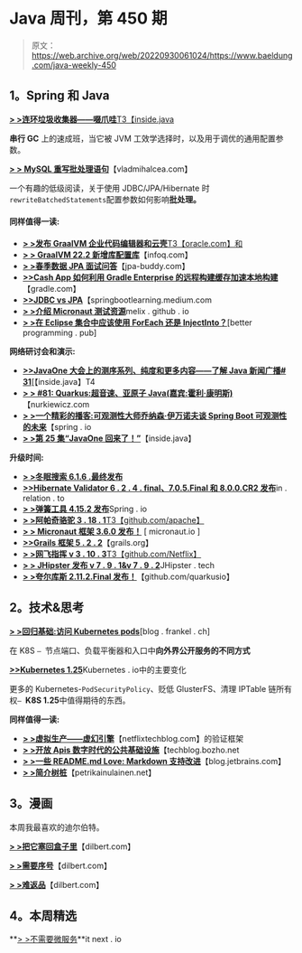 # Java 周刊，第 450 期

> 原文：<https://web.archive.org/web/20220930061024/https://www.baeldung.com/java-weekly-450>

## 1。Spring 和 Java

[**> >连环垃圾收集器——啜爪哇**T3【inside.java](https://web.archive.org/web/20220812105641/https://inside.java/2022/08/08/sip063/)

**串行 GC** 上的速成班，当它被 JVM 工效学选择时，以及用于调优的通用配置参数。

[**> > MySQL 重写批处理语句**](https://web.archive.org/web/20220812105641/https://vladmihalcea.com/mysql-rewritebatchedstatements/)【vladmihalcea.com】

一个有趣的低级阅读，关于使用 JDBC/JPA/Hibernate 时`rewriteBatchedStatements`配置参数如何影响**批处理。**

#### 同样值得一读:

*   [**> >发布 GraalVM 企业代码编辑器和云壳**T3【oracle.com】和](https://web.archive.org/web/20220812105641/https://blogs.oracle.com/java/post/announcement-of-graalvm-enterprise-in-oracle-cloud-infrastructure-code-editor-and-cloud-shell)
*   [**> > GraalVM 22.2 新增库配置库**](https://web.archive.org/web/20220812105641/https://www.infoq.com/news/2022/08/graalvm-22-2/)【infoq.com】
*   [**> >春季数据 JPA 面试问答**](https://web.archive.org/web/20220812105641/https://www.jpa-buddy.com/blog/spring-data-jpa-interview-questions-and-answers/)【jpa-buddy.com】
*   [**>>Cash App 如何利用 Gradle Enterprise 的远程构建缓存加速本地构建**](https://web.archive.org/web/20220812105641/https://gradle.com/blog/how-cash-app-speeds-up-local-builds-with-gradle-enterprises-remote-build-cache/)【gradle.com】
*   [**>>JDBC vs JPA**](https://web.archive.org/web/20220812105641/https://springbootlearning.medium.com/jdbc-vs-jpa-623fe8258e8)【springbootlearning.medium.com
*   [**> >介绍 Micronaut 测试资源**](https://web.archive.org/web/20220812105641/https://melix.github.io/blog//2022/08/micronaut-test-resources.html)melix . github . io
*   [**> >在 Eclipse 集合中应该使用 ForEach 还是 InjectInto？**](https://web.archive.org/web/20220812105641/https://betterprogramming.pub/should-you-use-foreach-or-injectinto-in-eclipse-collections-5f7f791022e2)[better programming . pub]

**网络研讨会和演示:**

*   [**>>JavaOne 大会上的测序系列、纯度和更多内容——了解 Java 新闻广播# 31**](https://web.archive.org/web/20220812105641/https://inside.java/2022/08/11/insidejava-newscast-031/)[【inside.java】T4
*   [**> > #81: Quarkus:超音速、亚原子 Java(嘉宾:霍利·康明斯)**](https://web.archive.org/web/20220812105641/https://nurkiewicz.com/81)【nurkiewicz.com
*   [**> >一个精彩的播客:可观测性大师乔纳森·伊万诺夫谈 Spring Boot 可观测性的未来**](https://web.archive.org/web/20220812105641/https://spring.io/blog/2022/08/04/a-bootiful-podcast-observability-guru-jonatan-ivanov-on-the-future-of-observability-in-spring-boot)【spring . io
*   [**> >第 25 集“JavaOne 回来了！”**](https://web.archive.org/web/20220812105641/https://inside.java/2022/08/03/podcast-025/)【inside.java】

**升级时间:**

*   [**> >冬眠搜索 6.1.6 .最终发布**](https://web.archive.org/web/20220812105641/https://in.relation.to/2022/08/04/hibernate-search-6-1-6-Final/)
*   [**>>Hibernate Validator 6 . 2 . 4 . final、7.0.5.Final 和 8.0.0.CR2 发布**](https://web.archive.org/web/20220812105641/https://in.relation.to/2022/08/04/hibernate-validator-705-624-final-800-cr2-released/)in . relation . to
*   [**> >弹簧工具 4.15.2 发布**](https://web.archive.org/web/20220812105641/https://spring.io/blog/2022/08/04/spring-tools-4-15-2-released)Spring . io
*   [**> >阿帕奇骆驼 3 . 18 . 1**T3【github.com/apache】](https://web.archive.org/web/20220812105641/https://github.com/apache/camel/releases/tag/camel-3.18.1)
*   [**> > Micronaut 框架 3.6.0 发布！**](https://web.archive.org/web/20220812105641/https://micronaut.io/2022/08/04/micronaut-framework-3-6-0-released/) [ micronaut.io ]
*   [**>>Grails 框架 5 . 2 . 2**](https://web.archive.org/web/20220812105641/https://docs.grails.org/5.2.2/guide/index.html)【grails.org】
*   [**> >网飞指挥 v 3 . 10 . 3**T3【github.com/Netflix】](https://web.archive.org/web/20220812105641/https://github.com/Netflix/conductor/releases/tag/v3.10.3)
*   [**> > JHipster 发布 v 7 . 9 . 1&v 7 . 9 . 2**](https://web.archive.org/web/20220812105641/https://www.jhipster.tech/2022/07/31/jhipster-release-7.9.2.html)JHipster . tech
*   [**> >夸尔库斯 2.11.2.Final 发布！**](https://web.archive.org/web/20220812105641/https://github.com/quarkusio/quarkus/releases/tag/2.11.2.Final)【github.com/quarkusio】

## 2。技术&思考

[**> >回归基础:访问 Kubernetes pods**](https://web.archive.org/web/20220812105641/https://blog.frankel.ch/basics-access-kubernetes-pods/)[blog . frankel . ch]

在 K8S `– `节点端口、负载平衡器和入口中**向外界公开服务的不同方式**

[**>>Kubernetes 1.25**](https://web.archive.org/web/20220812105641/https://kubernetes.io/blog/2022/08/04/upcoming-changes-in-kubernetes-1-25/)Kubernetes . io中的主要变化

更多的 Kubernetes-`PodSecurityPolicy`、贬低 GlusterFS、清理 IPTable 链所有权`– `**K8S 1.25**中值得期待的东西。

**同样值得一读:**

*   [**> >虚拟生产——虚幻引擎**](https://web.archive.org/web/20220812105641/https://netflixtechblog.com/virtual-production-a-validation-framework-for-unreal-engine-aab780b2f8c8)【netflixtechblog.com】的验证框架
*   [**> >开放 Apis 数字时代的公共基础设施**](https://web.archive.org/web/20220812105641/https://techblog.bozho.net/open-apis-public-infrastructure-in-the-digital-age/)【techblog.bozho.net
*   [**> >一些 README.md Love: Markdown 支持改进**](https://web.archive.org/web/20220812105641/https://blog.jetbrains.com/idea/2022/08/markdown-support-improvements/)【blog.jetbrains.com】
*   [**> >简介树桩**](https://web.archive.org/web/20220812105641/https://www.petrikainulainen.net/programming/testing/introduction-to-stubs/)【petrikainulainen.net】

## 3。漫画

本周我最喜欢的迪尔伯特。

[**> >把它塞回盒子里**](https://web.archive.org/web/20220812105641/https://dilbert.com/strip/2022-08-11)【dilbert.com】

[**> >需要序号**](https://web.archive.org/web/20220812105641/https://dilbert.com/strip/2022-08-10)【dilbert.com】

[**> >难返品**](https://web.archive.org/web/20220812105641/https://dilbert.com/strip/2022-08-08)【dilbert.com】

## 4。本周精选

**[> >不需要微服务](https://web.archive.org/web/20220812105641/https://itnext.io/you-dont-need-microservices-2ad8508b9e27)**it next . io